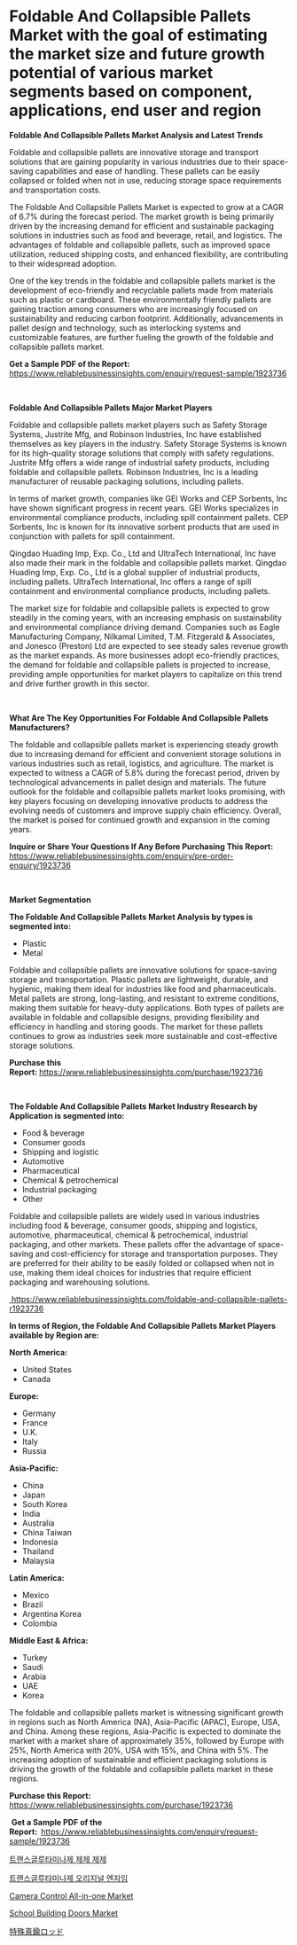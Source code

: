 <p><h1>Foldable And Collapsible Pallets Market with the goal of estimating the market size and future growth potential of various market segments based on component, applications, end user and region</h1></p><p><strong>Foldable And Collapsible Pallets Market Analysis and Latest Trends</strong></p>
<p><p>Foldable and collapsible pallets are innovative storage and transport solutions that are gaining popularity in various industries due to their space-saving capabilities and ease of handling. These pallets can be easily collapsed or folded when not in use, reducing storage space requirements and transportation costs.</p><p>The Foldable And Collapsible Pallets Market is expected to grow at a CAGR of 6.7% during the forecast period. The market growth is being primarily driven by the increasing demand for efficient and sustainable packaging solutions in industries such as food and beverage, retail, and logistics. The advantages of foldable and collapsible pallets, such as improved space utilization, reduced shipping costs, and enhanced flexibility, are contributing to their widespread adoption.</p><p>One of the key trends in the foldable and collapsible pallets market is the development of eco-friendly and recyclable pallets made from materials such as plastic or cardboard. These environmentally friendly pallets are gaining traction among consumers who are increasingly focused on sustainability and reducing carbon footprint. Additionally, advancements in pallet design and technology, such as interlocking systems and customizable features, are further fueling the growth of the foldable and collapsible pallets market.</p></p>
<p><strong>Get a Sample PDF of the Report:&nbsp;</strong> <a href="https://www.reliablebusinessinsights.com/enquiry/request-sample/1923736">https://www.reliablebusinessinsights.com/enquiry/request-sample/1923736</a></p>
<p>&nbsp;</p>
<p><strong>Foldable And Collapsible Pallets Major Market Players</strong></p>
<p><p>Foldable and collapsible pallets market players such as Safety Storage Systems, Justrite Mfg, and Robinson Industries, Inc have established themselves as key players in the industry. Safety Storage Systems is known for its high-quality storage solutions that comply with safety regulations. Justrite Mfg offers a wide range of industrial safety products, including foldable and collapsible pallets. Robinson Industries, Inc is a leading manufacturer of reusable packaging solutions, including pallets.</p><p>In terms of market growth, companies like GEI Works and CEP Sorbents, Inc have shown significant progress in recent years. GEI Works specializes in environmental compliance products, including spill containment pallets. CEP Sorbents, Inc is known for its innovative sorbent products that are used in conjunction with pallets for spill containment.</p><p>Qingdao Huading Imp, Exp. Co., Ltd and UltraTech International, Inc have also made their mark in the foldable and collapsible pallets market. Qingdao Huading Imp, Exp. Co., Ltd is a global supplier of industrial products, including pallets. UltraTech International, Inc offers a range of spill containment and environmental compliance products, including pallets.</p><p>The market size for foldable and collapsible pallets is expected to grow steadily in the coming years, with an increasing emphasis on sustainability and environmental compliance driving demand. Companies such as Eagle Manufacturing Company, Nilkamal Limited, T.M. Fitzgerald & Associates, and Jonesco (Preston) Ltd are expected to see steady sales revenue growth as the market expands. As more businesses adopt eco-friendly practices, the demand for foldable and collapsible pallets is projected to increase, providing ample opportunities for market players to capitalize on this trend and drive further growth in this sector.</p></p>
<p>&nbsp;</p>
<p><strong>What Are The Key Opportunities For Foldable And Collapsible Pallets Manufacturers?</strong></p>
<p><p>The foldable and collapsible pallets market is experiencing steady growth due to increasing demand for efficient and convenient storage solutions in various industries such as retail, logistics, and agriculture. The market is expected to witness a CAGR of 5.8% during the forecast period, driven by technological advancements in pallet design and materials. The future outlook for the foldable and collapsible pallets market looks promising, with key players focusing on developing innovative products to address the evolving needs of customers and improve supply chain efficiency. Overall, the market is poised for continued growth and expansion in the coming years.</p></p>
<p><strong>Inquire or Share Your Questions If Any Before Purchasing This Report:</strong> <a href="https://www.reliablebusinessinsights.com/enquiry/pre-order-enquiry/1923736">https://www.reliablebusinessinsights.com/enquiry/pre-order-enquiry/1923736</a></p>
<p>&nbsp;</p>
<p><strong>Market Segmentation</strong></p>
<p><strong>The Foldable And Collapsible Pallets Market Analysis by types is segmented into:</strong></p>
<p><ul><li>Plastic</li><li>Metal</li></ul></p>
<p><p>Foldable and collapsible pallets are innovative solutions for space-saving storage and transportation. Plastic pallets are lightweight, durable, and hygienic, making them ideal for industries like food and pharmaceuticals. Metal pallets are strong, long-lasting, and resistant to extreme conditions, making them suitable for heavy-duty applications. Both types of pallets are available in foldable and collapsible designs, providing flexibility and efficiency in handling and storing goods. The market for these pallets continues to grow as industries seek more sustainable and cost-effective storage solutions.</p></p>
<p><strong>Purchase this Report:&nbsp;</strong><a href="https://www.reliablebusinessinsights.com/purchase/1923736">https://www.reliablebusinessinsights.com/purchase/1923736</a></p>
<p>&nbsp;</p>
<p><strong>The Foldable And Collapsible Pallets Market Industry Research by Application is segmented into:</strong></p>
<p><ul><li>Food & beverage</li><li>Consumer goods</li><li>Shipping and logistic</li><li>Automotive</li><li>Pharmaceutical</li><li>Chemical & petrochemical</li><li>Industrial packaging</li><li>Other</li></ul></p>
<p><p>Foldable and collapsible pallets are widely used in various industries including food & beverage, consumer goods, shipping and logistics, automotive, pharmaceutical, chemical & petrochemical, industrial packaging, and other markets. These pallets offer the advantage of space-saving and cost-efficiency for storage and transportation purposes. They are preferred for their ability to be easily folded or collapsed when not in use, making them ideal choices for industries that require efficient packaging and warehousing solutions.</p></p>
<p><a href="https://www.reliablebusinessinsights.com/foldable-and-collapsible-pallets-r1923736">&nbsp;https://www.reliablebusinessinsights.com/foldable-and-collapsible-pallets-r1923736</a></p>
<p><strong>In terms of Region, the Foldable And Collapsible Pallets Market Players available by Region are:</strong></p>
<p>
    <p> <strong> North America: </strong>
        <ul>
            <li>United States</li>
            <li>Canada</li>
        </ul>
        </p> 
    <p> <strong> Europe: </strong>
        <ul>
            <li>Germany</li>
            <li>France</li>
            <li>U.K.</li>
            <li>Italy</li>
            <li>Russia</li>
        </ul>
        </p> 
    <p> <strong> Asia-Pacific: </strong>
        <ul>
            <li>China</li>
            <li>Japan</li>
            <li>South Korea</li>
            <li>India</li>
            <li>Australia</li>
            <li>China Taiwan</li>
            <li>Indonesia</li>
            <li>Thailand</li>
            <li>Malaysia</li>
        </ul>
        </p> 
    <p> <strong> Latin America: </strong>
        <ul>
            <li>Mexico</li>
            <li>Brazil</li>
            <li>Argentina Korea</li>
            <li>Colombia</li>
        </ul>
        </p> 
    <p> <strong> Middle East & Africa: </strong>
        <ul>
            <li>Turkey</li>
            <li>Saudi</li>
            <li>Arabia</li>
            <li>UAE</li>
            <li>Korea</li>
        </ul>
    </p>
    </p>
<p><p>The foldable and collapsible pallets market is witnessing significant growth in regions such as North America (NA), Asia-Pacific (APAC), Europe, USA, and China. Among these regions, Asia-Pacific is expected to dominate the market with a market share of approximately 35%, followed by Europe with 25%, North America with 20%, USA with 15%, and China with 5%. The increasing adoption of sustainable and efficient packaging solutions is driving the growth of the foldable and collapsible pallets market in these regions.</p></p>
<p><strong>Purchase this Report: </strong><a href="https://www.reliablebusinessinsights.com/purchase/1923736">https://www.reliablebusinessinsights.com/purchase/1923736</a></p>
<p>&nbsp;<strong>Get a Sample PDF of the Report:&nbsp;&nbsp;</strong><a href="https://www.reliablebusinessinsights.com/enquiry/request-sample/1923736">https://www.reliablebusinessinsights.com/enquiry/request-sample/1923736</a></p>
<p><strong></strong></p>
<p><p><a href="https://github.com/FelipeGrrady654556/Market-Research-Report-List-2/blob/main/1470110124972.md">트랜스글루타미나제 제제 제제</a></p><p><a href="https://github.com/vss5505pa7z1p/Market-Research-Report-List-2/blob/main/6702952124971.md">트랜스글루타미나제 오리지널 엔자임</a></p><p><a href="https://github.com/ctanaka235/Market-Research-Report-List-1/blob/main/camera-control-all-in-one-market.md">Camera Control All-in-one Market</a></p><p><a href="https://github.com/fkhcgcyl33/Market-Research-Report-List-1/blob/main/school-building-doors-market.md">School Building Doors Market</a></p><p><a href="https://github.com/efcvopdgkdx128/Market-Research-Report-List-2/blob/main/9231832115759.md">特殊真鍮ロッド</a></p></p>